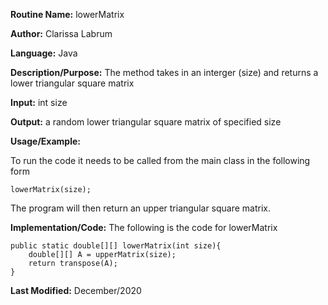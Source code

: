 **Routine Name:** lowerMatrix

**Author:** Clarissa Labrum

**Language:** Java

**Description/Purpose:** The method takes in an interger (size) and returns a lower triangular square matrix

**Input:** int size

**Output:** a random lower triangular square matrix of specified size

**Usage/Example:**

To run the code it needs to be called from the main class in the following form

    lowerMatrix(size);
    
The program will then return an upper triangular square matrix.

**Implementation/Code:** The following is the code for lowerMatrix

    public static double[][] lowerMatrix(int size){
        double[][] A = upperMatrix(size);
        return transpose(A);
    }

**Last Modified:** December/2020
